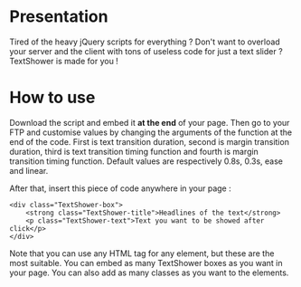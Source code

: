 Presentation
======

Tired of the heavy jQuery scripts for everything ? Don't want to overload your server and the client with
tons of useless code for just a text slider ? TextShower is made for you !

How to use
======

Download the script and embed it **at the end** of your page. Then go to your FTP and customise values by changing the
arguments of the function at the end of the code. First is text transition duration, second is margin
transition duration, third is text transition timing function and fourth is margin transition timing
function. Default values are respectively 0.8s, 0.3s, ease and linear.

After that, insert this piece of code anywhere in your page : 

	<div class="TextShower-box"> 
		<strong class="TextShower-title">Headlines of the text</strong> 
		<p class="TextShower-text">Text you want to be showed after click</p>
	</div>

Note that you can use any HTML tag for any element, but these are the most suitable.
You can embed as many TextShower boxes as you want in your page. You can also add as many classes as you want
to the elements.
